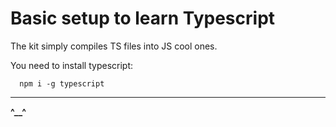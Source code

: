 # Basic setup to learn Typescript

The kit simply compiles TS files into JS cool ones.

You need to install typescript:

```shell
  npm i -g typescript
```

***

**^__^**
